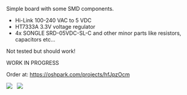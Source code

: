 Simple board with some SMD components.

- Hi-Link 100-240 VAC to 5 VDC
- HT7333A 3.3V voltage regulator
- 4x SONGLE  SRD-05VDC-SL-C
and other minor parts like resistors, capacitors etc...

Not tested but should work!

WORK IN PROGRESS

Order at: https://oshpark.com/projects/hfJpzOcm

<p>
<img src="https://644db4de3505c40a0444-327723bce298e3ff5813fb42baeefbaa.ssl.cf1.rackcdn.com/38cc7d9dac0ccf1b0dd7716eb612e9a8.png" widgth="" />&nbsp;&nbsp;
<img src="https://644db4de3505c40a0444-327723bce298e3ff5813fb42baeefbaa.ssl.cf1.rackcdn.com/c5b3575d85ec3a59d5b3a95088e7a9de.png" width="" />&nbsp;&nbsp;
</p>
